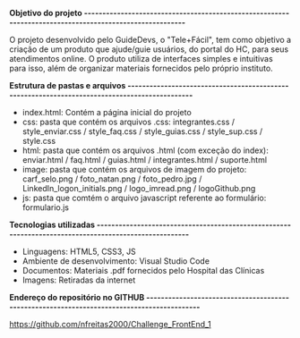 **Objetivo do projeto --------------------------------------------------------------------------------------------------------**

O projeto desenvolvido pelo GuideDevs, o "Tele+Fácil", tem como objetivo a criação de um produto que ajude/guie usuários, do portal do HC,
para seus atendimentos online. O produto utiliza de interfaces simples e intuitivas para isso, além de organizar materiais fornecidos pelo 
próprio instituto.

**Estrutura de pastas e arquivos ----------------------------------------------------------------------------------------------**

+ index.html: Contém a página inicial do projeto
+ css: pasta que contém os arquivos .css: integrantes.css / style_enviar.css / style_faq.css / style_guias.css / style_sup.css / style.css
+ html: pasta que contém os arquivos .html (com exceção do index): enviar.html / faq.html / guias.html / integrantes.html / suporte.html
+ image: pasta que contém os arquivos de imagem do projeto: carf_selo.png / foto_natan.png / foto_pedro.jpg / LinkedIn_logon_initials.png / logo_imread.png / logoGithub.png
+ js: pasta que comtém o arquivo javascript referente ao formulário: formulario.js

**Tecnologias utilizadas ------------------------------------------------------------------------------------------------------**

+ Linguagens: HTML5, CSS3, JS
+ Ambiente de desenvolvimento: Visual Studio Code
+ Documentos: Materiais .pdf fornecidos pelo Hospital das Clínicas
+ Imagens: Retiradas da internet

**Endereço do repositório no GITHUB -------------------------------------------------------------------------------------------**

https://github.com/nfreitas2000/Challenge_FrontEnd_1
